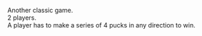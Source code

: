 Another classic game.  
2 players.  
A player has to make a series of 4 pucks in any direction to win.
